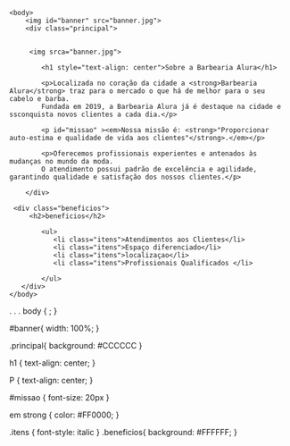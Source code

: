 <!DOCTYPE html>
<html lang="pt-br">
    <head>
        <meta charset="UTF-8">
        <title>Barbearia Alura</title>
        <link rel="stylesheet" href="style.css">
    </head>
  
    <body>
        <img id="banner" src="banner.jpg">    
        <div class="principal">


         <img srca="banner.jpg">    

            <h1 style="text-align: center">Sobre a Barbearia Alura</h1>

            <p>Localizada no coração da cidade a <strong>Barbearia Alura</strong> traz para o mercado o que há de melhor para o seu cabelo e barba. 
            Fundada em 2019, a Barbearia Alura já é destaque na cidade e ssconquista novos clientes a cada dia.</p>

            <p id="missao" ><em>Nossa missão é: <strong>"Proporcionar auto-estima e qualidade de vida aos clientes"</strong>.</em></p>

            <p>Oferecemos profissionais experientes e antenados às mudanças no mundo da moda. 
            O atendimento possui padrão de excelência e agilidade, garantindo qualidade e satisfação dos nossos clientes.</p>

        </div>

     <div class="beneficios">
         <h2>beneficios</h2>

            <ul>
               <li class="itens">Atendimentos aos Clientes</li>
               <li class="itens">Espaço diferenciado</li>
               <li class="itens">localizaçao</li>
               <li class="itens">Profissionais Qualificados </li>

            </ul>
       </div>
    </body>
</html>
.
.
.
body {
    ;
}

#banner{
   width: 100%;
}

.principal{
background: #CCCCCC
}

h1 {
  text-align: center;
}

P {
    text-align: center;
}

#missao {
    font-size: 20px
}

em strong {
   color: #FF0000;
}


.itens {
     font-style: italic
}
.beneficios{
    background: #FFFFFF;
}
